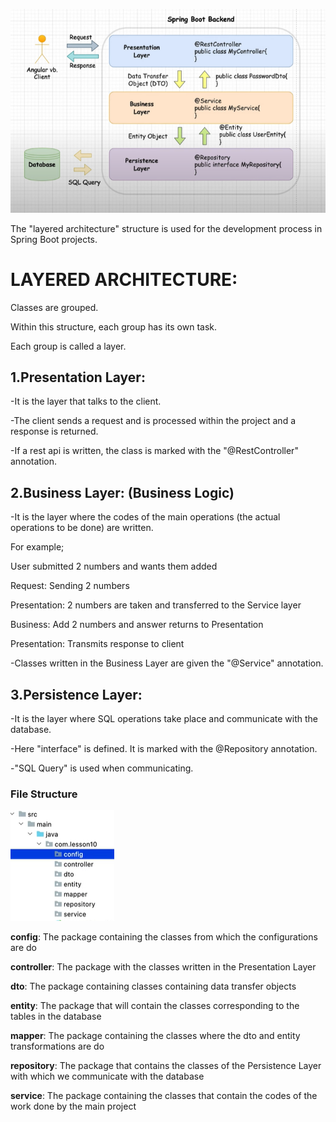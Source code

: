![img.png](architecture.png)

The "layered architecture" structure is used for the development process in Spring Boot projects.

# **LAYERED ARCHITECTURE:**

Classes are grouped. 

Within this structure, each group has its own task.

Each group is called a layer.

## 1.Presentation Layer: 

-It is the layer that talks to the client. 

-The client sends a request and is processed within the project and a response is returned.

-If a rest api is written, the class is marked with the "@RestController" annotation.

## 2.Business Layer:  (Business Logic)

-It is the layer where the codes of the main operations (the actual operations to be done) are written.

For example;

User submitted 2 numbers and wants them added

Request: Sending 2 numbers

Presentation: 2 numbers are taken and transferred to the Service layer

Business: Add 2 numbers and answer returns to Presentation

Presentation: Transmits response to client

-Classes written in the Business Layer are given the "@Service" annotation.

## 3.Persistence Layer: 

-It is the layer where SQL operations take place and communicate with the database.

-Here "interface" is defined. It is marked with the @Repository annotation.

-"SQL Query" is used when communicating.

### **File Structure**

![img.png](structure.png)

**config**: The package containing the classes from which the configurations are do

**controller**: The package with the classes written in the Presentation Layer

**dto**: The package containing classes containing data transfer objects

**entity**: The package that will contain the classes corresponding to the tables in the database

**mapper**: The package containing the classes where the dto and entity transformations are do

**repository**: The package that contains the classes of the Persistence Layer with which we communicate with the database

**service**: The package containing the classes that contain the codes of the work done by the main project